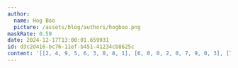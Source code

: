 ```yaml
---
author:
  name: Hog Boo
  picture: /assets/blog/authors/hogboo.png
maskRate: 0.59
date: 2024-12-17T13:00:01.659931
id: d3c2d416-bc76-11ef-b451-41234cb8625c
content: '[[2, 4, 9, 5, 6, 3, 0, 8, 1], [6, 0, 0, 2, 0, 7, 9, 0, 3], [7, 8, 0, 0, 0, 4, 0, 0, 0], [0, 0, 0, 0, 0, 0, 0, 9, 6], [0, 0, 0, 0, 0, 0, 8, 0, 0], [0, 6, 0, 0, 0, 0, 0, 5, 4], [0, 0, 0, 4, 2, 0, 6, 0, 0], [4, 1, 0, 0, 0, 0, 5, 0, 0], [0, 2, 6, 7, 0, 5, 4, 1, 0]]'
---
```

